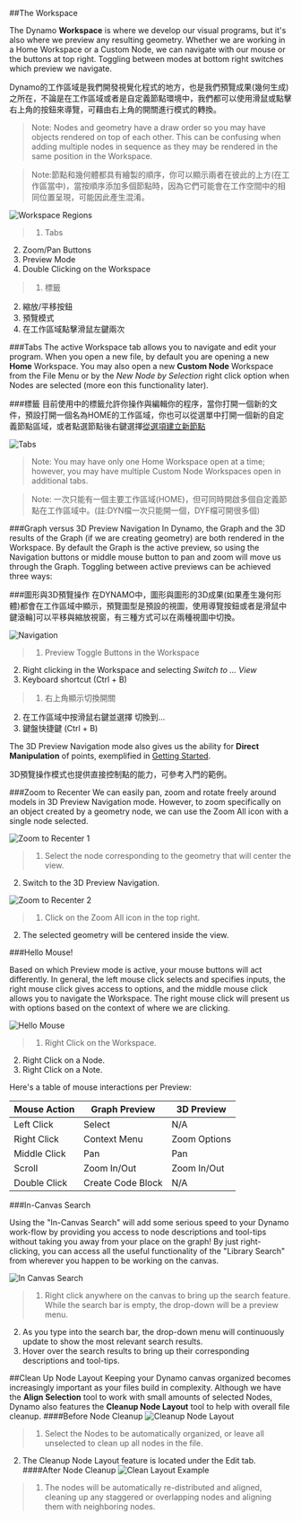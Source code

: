 ##The Workspace

The Dynamo **Workspace** is where we develop our visual programs, but it's also where we preview any resulting geometry. Whether we are working in a Home Workspace or a Custom Node, we can navigate with our mouse or the buttons at top right. Toggling between modes at bottom right switches which preview we navigate.

Dynamo的工作區域是我們開發視覺化程式的地方，也是我們預覽成果(幾何生成)之所在，不論是在工作區域或者是自定義節點環境中，我們都可以使用滑鼠或點擊右上角的按鈕來導覽，可藉由右上角的開關進行模式的轉換。

> Note: Nodes and geometry have a draw order so you may have objects rendered on top of each other. This can be confusing when adding multiple nodes in sequence as they may be rendered in the same position in the Workspace.

> Note:節點和幾何體都具有繪製的順序，你可以顯示兩者在彼此的上方(在工作區當中)，當按順序添加多個節點時，因為它們可能會在工作空間中的相同位置呈現，可能因此產生混淆。

![Workspace Regions](images/2-3/01-WorkspaceRegions.png)

>1. Tabs
2. Zoom/Pan Buttons
3. Preview Mode
4. Double Clicking on the Workspace

>1. 標籤
2. 縮放/平移按鈕
3. 預覽模式
4. 在工作區域點擊滑鼠左鍵兩次

###Tabs
The active Workspace tab allows you to navigate and edit your program. When you open a new file, by default you are opening a new **Home** Workspace. You may also open a new **Custom Node** Workspace from the File Menu or by the *New Node by Selection* right click option when Nodes are selected (more eon this functionality later).

###標籤
目前使用中的標籤允許你操作與編輯你的程序，當你打開一個新的文件，預設打開一個名為HOME的工作區域，你也可以從選單中打開一個新的自定義節點區域，或者點選節點後右鍵選擇[從選項建立新節點](後續版本會有差異)

![Tabs](images/2-3/02-Tabs.png)

> Note: You may have only one Home Workspace open at a time; however, you may have multiple Custom Node Workspaces open in additional tabs.

> Note: 一次只能有一個主要工作區域(HOME)，但可同時開啟多個自定義節點在工作區域中。(註:DYN檔一次只能開一個，DYF檔可開很多個)


###Graph versus 3D Preview Navigation
In Dynamo, the Graph and the 3D results of the Graph (if we are creating geometry) are both rendered in the Workspace. By default the Graph is the active preview, so using the Navigation buttons or middle mouse button to pan and zoom will move us through the Graph. Toggling between active previews can be achieved three ways:

###圖形與3D預覽操作
在DYNAMO中，圖形與圖形的3D成果(如果產生幾何形體)都會在工作區域中顯示，預覽圖型是預設的視圖，使用導覽按鈕或者是滑鼠中鍵滾輪]可以平移與縮放視窗，有三種方式可以在兩種視圖中切換。

![Navigation](images/2-3/03-PreviewNavigations.png)

> 1. Preview Toggle Buttons in the Workspace
2. Right clicking in the Workspace and selecting *Switch to ... View*
3. Keyboard shortcut (Ctrl + B)

> 1. 右上角顯示切換開關
2. 在工作區域中按滑鼠右鍵並選擇 切換到...
3. 鍵盤快捷鍵 (Ctrl + B)


The 3D Preview Navigation mode also gives us the ability for **Direct Manipulation** of points, exemplified in [Getting Started](http://dynamoprimer.com/02_Hello-Dynamo/2-6_the_quick_start_guide.html).

3D預覽操作模式也提供直接控制點的能力，可參考入門的範例。

###Zoom to Recenter
 We can easily pan, zoom and rotate freely around models in 3D Preview Navigation mode. However, to zoom specifically on an object created by a geometry node, we can use the Zoom All icon with a single node selected.

![Zoom to Recenter 1](images/2-3/03-ZoomToRecenter_1.jpg)
> 1. Select the node corresponding to the geometry  that will center the view. 
2. Switch to the 3D Preview Navigation. 

![Zoom to Recenter 2](images/2-3/03-ZoomToRecenter_2.jpg)
> 1. Click on the Zoom All icon in the top right.
2. The selected geometry will be centered inside the view.

###Hello Mouse!

Based on which Preview mode is active, your mouse buttons will act differently. In general, the left mouse click selects and specifies inputs, the right mouse click gives access to options, and the middle mouse click allows you to navigate the Workspace. The right mouse click will present us with options based on the context of where we are clicking.

![Hello Mouse](images/2-3/04-HelloMouse.png)

>1. Right Click on the Workspace.
2. Right Click on a Node.
3. Right Click on a Note.

Here's a table of mouse interactions per Preview:

**Mouse Action** | **Graph Preview** | **3D Preview**
--- | --- | ---
Left Click | Select | N/A
Right Click | Context Menu | Zoom Options
Middle Click | Pan | Pan
Scroll | Zoom In/Out | Zoom In/Out
Double Click | Create Code Block | N/A

###In-Canvas Search

Using the "In-Canvas Search" will add some serious speed to your Dynamo work-flow by providing you access to node descriptions and tool-tips without taking you away from your place on the graph! By just right-clicking, you can access all the useful functionality of the "Library Search" from wherever you happen to be working on the canvas.

![In Canvas Search](images/2-3/05-InCanvasSearch.png)

>1. Right click anywhere on the canvas to bring up the search feature. While the search bar is empty, the drop-down will be a preview menu.
2. As you type into the search bar, the drop-down menu will continuously update to show the most relevant search results.
3. Hover over the search results to bring up their corresponding descriptions and tool-tips.

##Clean Up Node Layout
Keeping your Dynamo canvas organized becomes increasingly important as your files build in complexity. Although we have the **Align Selection** tool to work with small amounts of selected Nodes, Dynamo also features the **Cleanup Node Layout** tool to help with overall file cleanup. 
####Before Node Cleanup
![Cleanup Node Layout](images/2-3/06-CleanupNodeLayout.png)
>1.	Select the Nodes to be automatically organized, or leave all unselected to clean up all nodes in the file. 
2.	The Cleanup Node Layout feature is located under the Edit tab.
####After Node Cleanup 
![Clean Layout Example](images/2-3/07-CleanupNodeLayout.png)
>1.	The nodes will be automatically re-distributed and aligned, cleaning up any staggered or overlapping nodes and aligning them with neighboring nodes.

